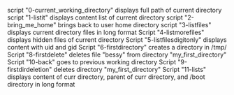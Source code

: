 script "0-current_working_directory" displays full path of current directory
script "1-listit" displays content list of current directory
script "2-bring_me_home" brings back to user home directory
script "3-listfiles" displays current directory files in long format
Script "4-listmorefiles" displays hidden files of current directory
Script "5-listfilesdigitonly" displays content with uid and gid
Script "6-firstdirectory" creates a directory in /tmp/
Script "8-firstdelete" deletes file "bessy" from directory "my_first_directory"
Script "10-back" goes to previous working directory
Script "9-firstdirdeletion" deletes directory "my_first_directory"
Script "11-lists" displays content of curr directory, parent of curr directory, and /boot directory in long format
